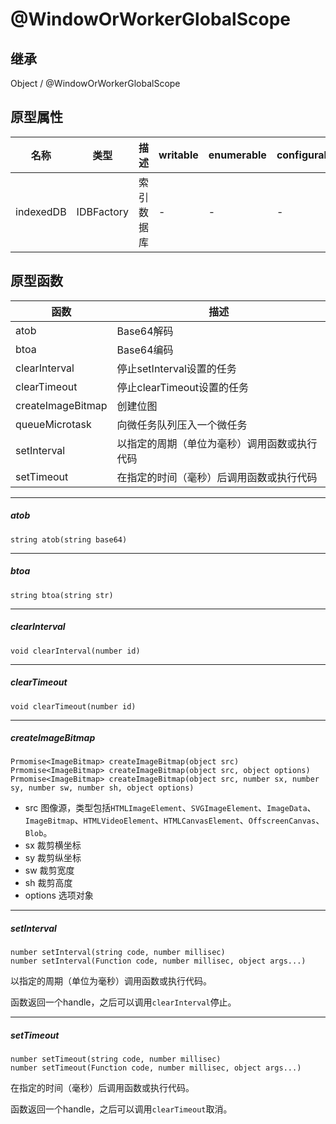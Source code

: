 # @WindowOrWorkerGlobalScope

## 继承

Object / @WindowOrWorkerGlobalScope

## 原型属性

| 名称 | 类型 | 描述 |  writable | enumerable | configurable |
|---|---|---|---|---|---|
| indexedDB | IDBFactory | 索引数据库 | - | - | - |

## 原型函数

| 函数 | 描述 |
|---|---|
| atob | Base64解码 |
| btoa | Base64编码 |
| clearInterval | 停止setInterval设置的任务 |
| clearTimeout | 停止clearTimeout设置的任务 |
| createImageBitmap | 创建位图 |
| queueMicrotask | 向微任务队列压入一个微任务 | 
| setInterval | 以指定的周期（单位为毫秒）调用函数或执行代码 |
| setTimeout | 在指定的时间（毫秒）后调用函数或执行代码 |

---

##### atob

```
string atob(string base64)
```

---

##### btoa

```
string btoa(string str)
```

---

##### clearInterval

```
void clearInterval(number id)
```

---

##### clearTimeout

```
void clearTimeout(number id)
```

---

##### createImageBitmap

```
Prmomise<ImageBitmap> createImageBitmap(object src)
Prmomise<ImageBitmap> createImageBitmap(object src, object options)
Prmomise<ImageBitmap> createImageBitmap(object src, number sx, number sy, number sw, number sh, object options)
```

- src 图像源，类型包括`HTMLImageElement`、`SVGImageElement`、`ImageData`、`ImageBitmap`、`HTMLVideoElement`、`HTMLCanvasElement`、`OffscreenCanvas`、` Blob`。
- sx 裁剪横坐标
- sy 裁剪纵坐标
- sw 裁剪宽度
- sh 裁剪高度
- options 选项对象

---

##### setInterval	

```
number setInterval(string code, number millisec)
number setInterval(Function code, number millisec, object args...)	
```

以指定的周期（单位为毫秒）调用函数或执行代码。

函数返回一个handle，之后可以调用`clearInterval`停止。

---

##### setTimeout	
```
number setTimeout(string code, number millisec)
number setTimeout(Function code, number millisec, object args...)
```

在指定的时间（毫秒）后调用函数或执行代码。

函数返回一个handle，之后可以调用`clearTimeout`取消。